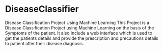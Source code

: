 # DiseaseClassifier
Disease Classification Project Using Machine Learning
This Project is a Disease Classification Project using Machine Learning on the basis of the Symptoms of the patient.
It also include a web interface which is used to get the patients details and provide the prescription and precautions details to patient after their disease diagnosis.
